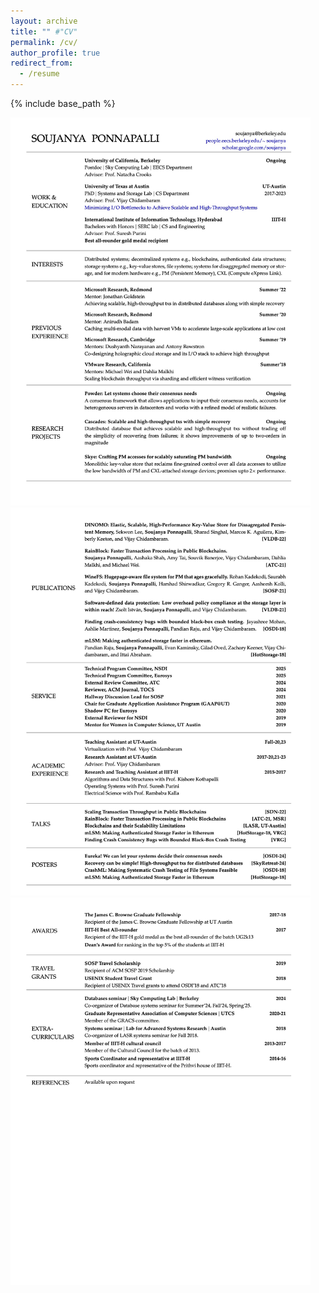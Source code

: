 ```yaml
---
layout: archive
title: "" #"CV"
permalink: /cv/
author_profile: true
redirect_from:
  - /resume
---
```


{% include base_path %}

<!-- [CV Download Link!](https://people.eecs.berkeley.edu/~soujanya/cv.pdf) -->

<a href="https://people.eecs.berkeley.edu/~soujanya/cv.pdf">
<img src="../images/cv1.png" style="width: 50vw;margin-left=100px"> </a>
<a href="https://people.eecs.berkeley.edu/~soujanya/cv.pdf">
<img src="../images/cv2.png" style="width: 50vw;margin-left=100px"></a>
<a href="https://people.eecs.berkeley.edu/~soujanya/cv.pdf">
<img src="../images/cv3.png" style="width: 50vw;margin-left=100px"></a>


<!-- ![Alt text](https://people.eecs.berkeley.edu/~soujanya/cv.pdf#page=1)
![Alt text](https://people.eecs.berkeley.edu/~soujanya/cv.pdf#page=2)
![Alt text](https://people.eecs.berkeley.edu/~soujanya/cv.pdf#page=3) -->

<!-- Education
-----
* Postdoctoral scholar in EECS, UC Berkeley, 2023 - Ongoing
* Ph.D in Computer Science, UT Austin, 2017 - 2023
* Bachelors in Computer Science and Engineering, IIIT-Hyderabad, 2013 - 2017

Work experience
-----
* 2023 - Ongoing
  * Postdoctoral scholar in EECS, UC Berkeley
  * Sky Computing Lab

* Summer 2022
  * Microsoft Research, Redmond, WA
  * Jonathan Goldstein and Phil Bernstein

* Summer 2021
  * Microsoft Research, Redmond, WA
  * Anirudh Badam and Ranveer Chandra

* Summer 2019
  * Microsoft Research, Cambridge, UK
  * Dushyanth Narayanan and Ant Rowstron

* Summer 2018
  * Vmware Research, Palo Alto, CA
  * Michael Wei and Dahlia Malkhi

* Research Scholar
  * Semiconductor Research Corporation

* Research Assistant
  * UT Austin, Prof. Vijay Chidambaram, 2017 - 2023
  * IIIT Hyderabad, Prof. Suresh Purini, 2015-2016

* Teaching Assistant
  * Virtualization, 2022-2023
  * Operating systems, 2015-2016

 
Organizational Roles
-----
* Programming Committee, Eurosys'25
* External Review Committee, ATC'24
* Reviewer, ACM Journal, TOCS'24
* Hallway Discussion Lead, SOSP'21
* External Review Committee, NSDI'19
* Shadow Programming Committee, Eurosys'20
* Chair for GAAP at UT Austin
  * Graduate Application Assistance Program (GAAP) mentors underprivileged students with
  their PhD applications to UT Austin, 2020-2021
* Graduate Representative for Computer Science (GRACS), UT Austin, 2020-2021
* Mentor for Women in Computer Science, UT Austin, 2019-2020


Publications
-----
  <ul>{% for post in site.publications %}
    {% include archive-single-cv.html %}
  {% endfor %}</ul>
  
Talks
-----
  <ul>{% for post in site.talks %}
    {% include archive-single-talk-cv.html %}
  {% endfor %}</ul>
  
Teaching
-----
  <ul>{% for post in site.teaching %}
    {% include archive-single-cv.html %}
  {% endfor %}</ul>
  
Skills
======
* Skill 1
* Skill 2
  * Sub-skill 2.1
  * Sub-skill 2.2
  * Sub-skill 2.3
* Skill 3
 -->
